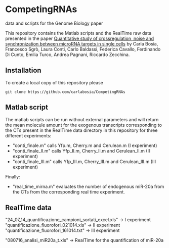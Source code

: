 # CompetingRNAs

data and scripts for the Genome Biology paper


This repository contains the Matlab scripts and the RealTime raw data
presented in the paper [Quantitative study of crossregulation, noise
and synchronization between microRNA targets in single
cells](https://arxiv.org/abs/1503.06696) by Carla Bosia, Francesco
Sgrò, Laura Conti, Carlo Baldassi, Federica Cavallo, Ferdinando Di
Cunto, Emilia Turco, Andrea Pagnani, Riccardo Zecchina.

Installation
------------

To create a local copy of this repository please

   `git clone https://github.com/carlabosia/CompetingRNAs`

Matlab script
-------------

The matlab scripts can be run without external parameters and will
return the mean molecule amount for the exogenous transcripts corresponding to the 
CTs present in the RealTime data directory in this repository for three different 
experiments:

* "conti_finale.m" calls Yfp.m, Cherry.m and Cerulean.m (I experiment)
* "conti_finale_II.m" calls Yfp_II.m, Cherry_II.m and Cerulean_II.m (II experiment)
* "conti_finale_III.m" calls Yfp_III.m, Cherry_III.m and Cerulean_III.m (III experiment)

Finally:

* "real_time_mirna.m" evaluates the number of endogenous miR-20a from
  the CTs from the corresponding real time experiment.


RealTime data
-------------

"24_07_14_quantificazione_campioni_sortati_excel.xls" -> I experiment
"quantificazione_fluorofori_021014.xls" -> II experiment
"quantificazione_fluorofori_161014.txt" -> III experiment

"080716_analisi_miR20a_t.xls" -> RealTime for the quantification of miR-20a






